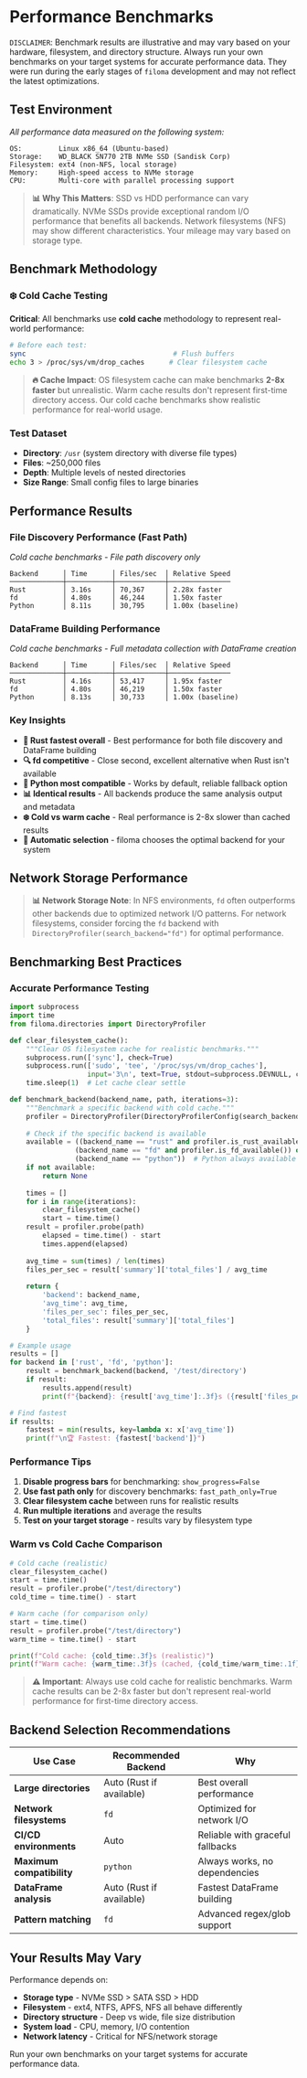 # Performance Benchmarks

`DISCLAIMER`: Benchmark results are illustrative and may vary based on your hardware, filesystem, and directory structure. Always run your own benchmarks on your target systems for accurate performance data. They were run during the early stages of `filoma` development and may not reflect the latest optimizations.  

## Test Environment

*All performance data measured on the following system:*

```
OS:         Linux x86_64 (Ubuntu-based)
Storage:    WD_BLACK SN770 2TB NVMe SSD (Sandisk Corp)
Filesystem: ext4 (non-NFS, local storage)
Memory:     High-speed access to NVMe storage
CPU:        Multi-core with parallel processing support
```

> **📊 Why This Matters**: SSD vs HDD performance can vary dramatically. NVMe SSDs provide 
> exceptional random I/O performance that benefits all backends. Network filesystems (NFS) 
> may show different characteristics. Your mileage may vary based on storage type.

## Benchmark Methodology

### ❄️ Cold Cache Testing
**Critical**: All benchmarks use **cold cache** methodology to represent real-world performance:

```bash
# Before each test:
sync                                    # Flush buffers
echo 3 > /proc/sys/vm/drop_caches      # Clear filesystem cache
```

> **🔥 Cache Impact**: OS filesystem cache can make benchmarks **2-8x faster** but unrealistic. 
> Warm cache results don't represent first-time directory access. Our cold cache benchmarks 
> show realistic performance for real-world usage.

### Test Dataset
- **Directory**: `/usr` (system directory with diverse file types)
- **Files**: ~250,000 files
- **Depth**: Multiple levels of nested directories
- **Size Range**: Small config files to large binaries

## Performance Results

### File Discovery Performance (Fast Path)
*Cold cache benchmarks - File path discovery only*

```
Backend      │ Time      │ Files/sec  │ Relative Speed
─────────────┼───────────┼────────────┼───────────────
Rust         │ 3.16s     │ 70,367     │ 2.28x faster
fd           │ 4.80s     │ 46,244     │ 1.50x faster  
Python       │ 8.11s     │ 30,795     │ 1.00x (baseline)
```

### DataFrame Building Performance
*Cold cache benchmarks - Full metadata collection with DataFrame creation*

```
Backend      │ Time      │ Files/sec  │ Relative Speed
─────────────┼───────────┼────────────┼───────────────
Rust         │ 4.16s     │ 53,417     │ 1.95x faster
fd           │ 4.80s     │ 46,219     │ 1.50x faster
Python       │ 8.13s     │ 30,733     │ 1.00x (baseline)
```

### Key Insights

- **🦀 Rust fastest overall** - Best performance for both file discovery and DataFrame building
- **🔍 fd competitive** - Close second, excellent alternative when Rust isn't available  
- **🐍 Python most compatible** - Works by default, reliable fallback option
- **📊 Identical results** - All backends produce the same analysis output and metadata
- **❄️ Cold vs warm cache** - Real performance is 2-8x slower than cached results
- **🎯 Automatic selection** - filoma chooses the optimal backend for your system

## Network Storage Performance

> **📊 Network Storage Note**: In NFS environments, `fd` often outperforms other backends due to 
> optimized network I/O patterns. For network filesystems, consider forcing the `fd` backend 
> with `DirectoryProfiler(search_backend="fd")` for optimal performance.

## Benchmarking Best Practices

### Accurate Performance Testing

```python
import subprocess
import time
from filoma.directories import DirectoryProfiler

def clear_filesystem_cache():
    """Clear OS filesystem cache for realistic benchmarks."""
    subprocess.run(['sync'], check=True)
    subprocess.run(['sudo', 'tee', '/proc/sys/vm/drop_caches'], 
                   input='3\n', text=True, stdout=subprocess.DEVNULL, check=True)
    time.sleep(1)  # Let cache clear settle

def benchmark_backend(backend_name, path, iterations=3):
    """Benchmark a specific backend with cold cache."""
    profiler = DirectoryProfiler(DirectoryProfilerConfig(search_backend=backend_name, show_progress=False))
    
    # Check if the specific backend is available
    available = ((backend_name == "rust" and profiler.is_rust_available()) or
                (backend_name == "fd" and profiler.is_fd_available()) or
                (backend_name == "python"))  # Python always available
    if not available:
        return None
        
    times = []
    for i in range(iterations):
        clear_filesystem_cache()
        start = time.time()
    result = profiler.probe(path)
        elapsed = time.time() - start
        times.append(elapsed)
        
    avg_time = sum(times) / len(times)
    files_per_sec = result['summary']['total_files'] / avg_time
    
    return {
        'backend': backend_name,
        'avg_time': avg_time,
        'files_per_sec': files_per_sec,
        'total_files': result['summary']['total_files']
    }

# Example usage
results = []
for backend in ['rust', 'fd', 'python']:
    result = benchmark_backend(backend, '/test/directory')
    if result:
        results.append(result)
        print(f"{backend}: {result['avg_time']:.3f}s ({result['files_per_sec']:.0f} files/sec)")

# Find fastest
if results:
    fastest = min(results, key=lambda x: x['avg_time'])
    print(f"\n🏆 Fastest: {fastest['backend']}")
```

### Performance Tips

1. **Disable progress bars** for benchmarking: `show_progress=False`
2. **Use fast path only** for discovery benchmarks: `fast_path_only=True`
3. **Clear filesystem cache** between runs for realistic results
4. **Run multiple iterations** and average the results
5. **Test on your target storage** - results vary by filesystem type

### Warm vs Cold Cache Comparison

```python
# Cold cache (realistic)
clear_filesystem_cache()
start = time.time()
result = profiler.probe("/test/directory")
cold_time = time.time() - start

# Warm cache (for comparison only)
start = time.time()
result = profiler.probe("/test/directory")  
warm_time = time.time() - start

print(f"Cold cache: {cold_time:.3f}s (realistic)")
print(f"Warm cache: {warm_time:.3f}s (cached, {cold_time/warm_time:.1f}x slower when cold)")
```

> **⚠️ Important**: Always use cold cache for realistic benchmarks. Warm cache results can be 
> 2-8x faster but don't represent real-world performance for first-time directory access.

## Backend Selection Recommendations

| Use Case | Recommended Backend | Why |
|----------|-------------------|-----|
| **Large directories** | Auto (Rust if available) | Best overall performance |
| **Network filesystems** | `fd` | Optimized for network I/O |
| **CI/CD environments** | Auto | Reliable with graceful fallbacks |
| **Maximum compatibility** | `python` | Always works, no dependencies |
| **DataFrame analysis** | Auto (Rust if available) | Fastest DataFrame building |
| **Pattern matching** | `fd` | Advanced regex/glob support |

## Your Results May Vary

Performance depends on:
- **Storage type** - NVMe SSD > SATA SSD > HDD
- **Filesystem** - ext4, NTFS, APFS, NFS all behave differently  
- **Directory structure** - Deep vs wide, file size distribution
- **System load** - CPU, memory, I/O contention
- **Network latency** - Critical for NFS/network storage

Run your own benchmarks on your target systems for accurate performance data.